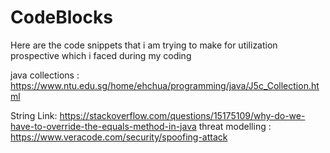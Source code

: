 # CodeBlocks
Here are the code snippets that i am trying to make for utilization prospective which i faced during my coding 


java collections : https://www.ntu.edu.sg/home/ehchua/programming/java/J5c_Collection.html

String Link: https://stackoverflow.com/questions/15175109/why-do-we-have-to-override-the-equals-method-in-java
threat modelling : https://www.veracode.com/security/spoofing-attack
